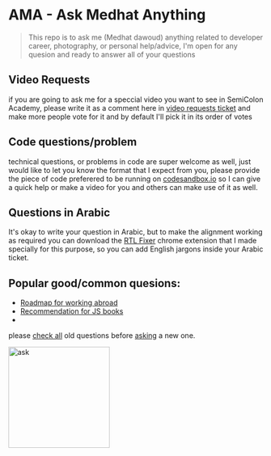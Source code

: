 # AMA - Ask Medhat Anything
> This repo is to ask  me (Medhat dawoud) anything related to developer career, photography, or personal help/advice, I'm open for any quesion and ready to answer all of your questions

## Video Requests
if you are going to ask me for a speccial video you want to see in SemiColon Academy, please write it as a comment here in [video requests ticket](https://github.com/medhatdawoud/AMA/issues/28) and make more people vote for it and by default I'll pick it in its order of votes

## Code questions/problem
technical questions, or problems in code are super welcome as well, just would like to let you know the format that I expect from you, please provide the piece of code preferered to be running on [codesandbox.io](codesandbox.io) so I can give a quick help or make a video for you and others can make use of it as well.

## Questions in Arabic
It's okay to write your question in Arabic, but to make the alignment working as required you can download the [RTL Fixer](https://chrome.google.com/webstore/detail/rtl-fixer/mkeclhaiiffmeeokkomoameekkpiiecf) chrome extension that I made specially for this purpose, so you can add English jargons inside your Arabic ticket.

## Popular good/common quesions:

- [Roadmap for working abroad](https://github.com/medhatdawoud/AMA/issues/16)
- [Recommendation for JS books](https://github.com/medhatdawoud/AMA/issues/11)
- 


please [check all](https://github.com/medhatdawoud/AMA/issues) old questions before [asking](https://github.com/medhatdawoud/AMA/issues/new/choose) a new one.

[<img src="https://i.ya-webdesign.com/images/ask-questions-png-3.png" alt="ask" width="200"/>](https://github.com/medhatdawoud/AMA/issues/new/choose)
